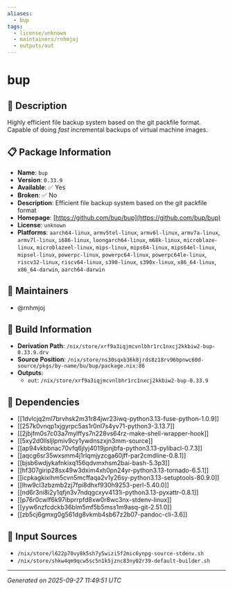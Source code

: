 ```yaml
---
aliases:
  - bup
tags:
  - license/unknown
  - maintainers/rnhmjoj
  - outputs/out
---
```


# bup

## 📝 Description

Highly efficient file backup system based on the git packfile format.
Capable of doing *fast* incremental backups of virtual machine images.


## 📋 Package Information

- **Name**: `bup`
- **Version**: `0.33.9`
- **Available**: ✅ Yes
- **Broken**: ✅ No
- **Description**: Efficient file backup system based on the git packfile format
- **Homepage**: [https://github.com/bup/bup](https://github.com/bup/bup)
- **License**: `unknown`
- **Platforms**: `aarch64-linux`, `armv5tel-linux`, `armv6l-linux`, `armv7a-linux`, `armv7l-linux`, `i686-linux`, `loongarch64-linux`, `m68k-linux`, `microblaze-linux`, `microblazeel-linux`, `mips-linux`, `mips64-linux`, `mips64el-linux`, `mipsel-linux`, `powerpc-linux`, `powerpc64-linux`, `powerpc64le-linux`, `riscv32-linux`, `riscv64-linux`, `s390-linux`, `s390x-linux`, `x86_64-linux`, `x86_64-darwin`, `aarch64-darwin`
## 👥 Maintainers

- @rnhmjoj


## 🔧 Build Information

- **Derivation Path**: `/nix/store/xrf9a3iqjmcvnlbhr1rc1nxcj2kkbiw2-bup-0.33.9.drv`
- **Source Position**: `/nix/store/ns30sqxb36k8jrds8z18rv96bpnwc60d-source/pkgs/by-name/bu/bup/package.nix:86`
- **Outputs**:
  - `out`:  `/nix/store/xrf9a3iqjmcvnlbhr1rc1nxcj2kkbiw2-bup-0.33.9`

## 🔗 Dependencies

- [[1dvlcjq2ml7brvhsk2m31r84jwr23iwq-python3.13-fuse-python-1.0.9]]
- [[257k0vnqp1xjgyrpc5as1r0nl7s4yv71-python3-3.13.7]]
- [[2jbjfm0s7c03a7mylffys7n228vs64rz-make-shell-wrapper-hook]]
- [[5xy2d0llsljlpmiv9cy1ywdnszxjn3mm-source]]
- [[ap94vkbbnac70vfq6jlyj4019jpnjbfa-python3.13-pylibacl-0.7.3]]
- [[aqcg6sr35wxsmm4j1rlqmjyzcga60jff-par2cmdline-0.8.1]]
- [[bjsb6wdjykafnkixq156qdvmxhsm2bai-bash-5.3p3]]
- [[hf307girip28sx49w3dxim4xh0pn24yr-python3.13-tornado-6.5.1]]
- [[icpkagkixihm5cvn5mcffaqa2v1y26sy-python3.13-setuptools-80.9.0]]
- [[lhw9cl3zbzmb2zj7fpi8dhxf930h9253-perl-5.40.0]]
- [[nd6r3ni8i2y1qfjn3v7ndqgcxyv4131i-python3.13-pyxattr-0.8.1]]
- [[p76r0cwlf6k97ibprrpfd8xw0r8wc3nx-stdenv-linux]]
- [[yyw6nzfcdckb36blm5mf5b5mss1m9asq-git-2.51.0]]
- [[zb5cj6gmxg0g561dg8vkmb4sb67z2b07-pandoc-cli-3.6]]

## 📁 Input Sources

- `/nix/store/l622p70vy8k5sh7y5wizi5f2mic6ynpg-source-stdenv.sh`
- `/nix/store/shkw4qm9qcw5sc5n1k5jznc83ny02r39-default-builder.sh`

---
*Generated on 2025-09-27 11:49:51 UTC*
